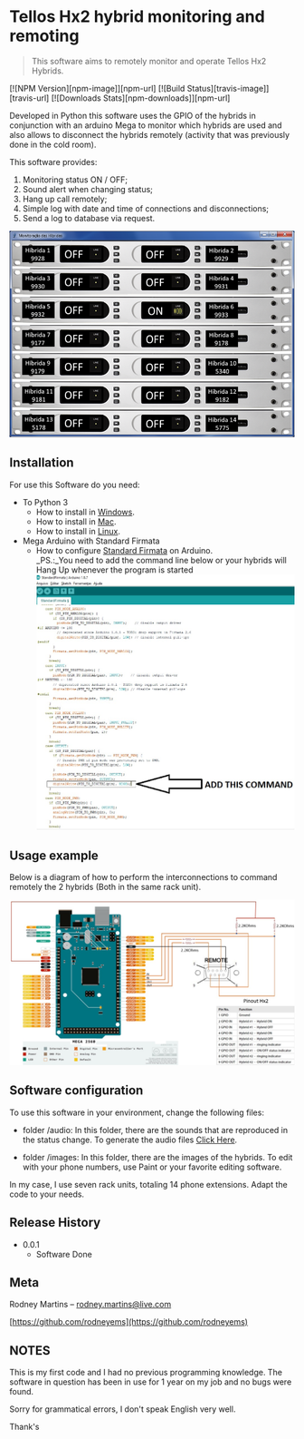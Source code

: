 # Tellos Hx2 hybrid monitoring and remoting
> This software aims to remotely monitor and operate Tellos Hx2 Hybrids.

[![NPM Version][npm-image]][npm-url]
[![Build Status][travis-image]][travis-url]
[![Downloads Stats][npm-downloads]][npm-url]

Developed in Python this software uses the GPIO of the hybrids in conjunction with an arduino Mega to monitor which hybrids are used and also allows to disconnect the hybrids remotely (activity that was previously done in the cold room).

This software provides:
1. Monitoring status ON / OFF;
2. Sound alert when changing status;
3. Hang up call remotely;
4. Simple log with date and time of connections and disconnections;
5. Send a log to database via request.

![](/images/softwareHib.png)

## Installation

For use this Software do you need: 

- To Python 3
    - How to install in [Windows](https://phoenixnap.com/kb/how-to-install-python-3-windows).
    - How to install in [Mac](https://programwithus.com/learn-to-code/install-python3-mac/).
    - How to install in [Linux](https://docs.python-guide.org/starting/install3/linux/).
- Mega Arduino with Standard Firmata
    - How to configure [Standard Firmata](https://www.instructables.com/id/Arduino-Installing-Standard-Firmata/) on Arduino.  
    _PS.:_You need to add the command line below or your hybrids will Hang Up whenever the program is started
![](/images/commandLine.jpeg)

## Usage example

Below is a diagram of how to perform the interconnections to command remotely the 2 hybrids (Both in the same rack unit).

![](/images/circuit.jpeg)

## Software configuration

To use this software in your environment, change the following files:
- folder /audio: In this folder, there are the sounds that are reproduced in the status change. To generate the audio files [Click Here](https://ttsmp3.com/). 

- folder /images: In this folder, there are the images of the hybrids. To edit with your phone numbers, use Paint or your favorite editing software.

In my case, I use seven rack units, totaling 14 phone extensions. Adapt the code to your needs.

## Release History

* 0.0.1
    * Software Done

## Meta

Rodney Martins – rodney.martins@live.com

[https://github.com/rodneyems](https://github.com/rodneyems)

## NOTES

This is my first code and I had no previous programming knowledge. The software in question has been in use for 1 year on my job and no bugs were found.

Sorry for grammatical errors, I don't speak English very well.

Thank's